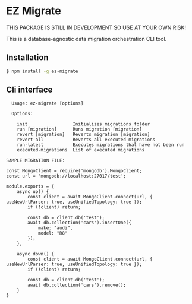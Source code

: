 # EZ Migrate

THIS PACKAGE IS STILL IN DEVELOPMENT SO USE AT YOUR OWN RISK!

This is a database-agnostic data migration orchestration CLI tool.

## Installation

``` bash
$ npm install -g ez-migrate
```

## Cli interface

```
  Usage: ez-migrate [options]

  Options:

    init                 Initializes migrations folder
    run [migration]      Runs migration [migration]
    revert [migration]   Reverts migration [migration]
    revert-all           Reverts all executed migrations
    run-latest           Executes migrations that have not been run
    executed-migrations  List of executed migrations

SAMPLE MIGRATION FILE:

const MongoClient = require('mongodb').MongoClient;
const url = 'mongodb://localhost:27017/test';

module.exports = {
    async up() {
        const client = await MongoClient.connect(url, { useNewUrlParser: true, useUnifiedTopology: true });
        if (!client) return;

        const db = client.db('test');
        await db.collection('cars').insertOne({
            make: "audi",
            model: "R8"
        });
    },

    async down() {
        const client = await MongoClient.connect(url, { useNewUrlParser: true, useUnifiedTopology: true });
        if (!client) return;

        const db = client.db('test');
        await db.collection('cars').remove();
    }
}
```
